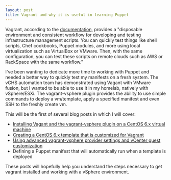 ```yaml
---
layout: post
title: Vagrant and why it is useful in learning Puppet
---
```


Vagrant, according to the [documentation](http://docs.vagrantup.com/v2/why-vagrant/), provides a "disposable environment and consistent workflow for developing and testing infrastructure management scripts. You can quickly test things like shell scripts, Chef cookbooks, Puppet modules, and more using local virtualization such as VirtualBox or VMware. Then, with the same configuration, you can test these scripts on remote clouds such as AWS or RackSpace with the same workflow."

I've been wanting to dedicate more time to working with Puppet and needed a better way to quickly test my manifests on a fresh system. The vCHS automation team has demonstrated using Vagant with VMware fusion, but I wanted to be able to use it in my homelab, natively with vSphere/ESXi. The vagrant-vsphere plugin provides the ability to use simple commands to deploy a vm/template, apply a specified manifest and even SSH to the freshly create vm. 

This will be the first of several blog posts in which I will cover:

* [Installing Vagant and the vagrant-vsphere plugin on a CentOS 6.x virtual machine](https://sdorsett.github.io/2014/04/19/vagrant-install/)
* [Creating a CentOS 6.x template that is customized for Vagrant](https://sdorsett.github.io/2014/04/20/vagrant-boxes/)
* [Using advanced vagrant-vsphere provider settings and vCenter guest customization](https://sdorsett.github.io/2014/04/24/vagrant-and-vcenter-guest-customization/)
* Defining a Puppet manifest that will automatically run when a template is deployed


These posts will hopefully help you understand the steps necessary to get vagrant installed and working with a vSphere environment.
